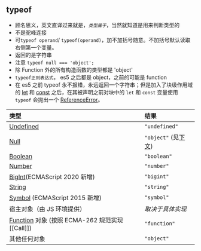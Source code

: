 ## typeof

- 顾名思义，英文直译过来就是，_`类型属于`_，当然就知道是用来判断类型的
- 不是驼峰连接
- 可`typeof operand`/ `typeof(operand)`，加不加括号随意。不加括号默认读取右侧第一个变量。
- 返回的是字符串
- 注意 `typeof null === 'object';`
- 除 Function 外的所有构造函数的类型都是 'object'
- `typeof正则表达式`， es5 之后都是 object，之前的可能是 function
- 在 es5 之前 typeof 永不报错，永远返回一个字符串；但是加入了块级作用域的 [let](https://developer.mozilla.org/zh-CN/docs/Web/JavaScript/Reference/Statements/let) 和 [const](https://developer.mozilla.org/zh-CN/docs/Web/JavaScript/Reference/Statements/const) 之后，在其被声明之前对块中的 `let` 和 `const` 变量使用 `typeof` 会抛出一个 [ReferenceError](https://developer.mozilla.org/zh-CN/docs/Web/JavaScript/Reference/Global_Objects/ReferenceError)。

| 类型                                                                                                          | 结果                                                                                                                  |
| :------------------------------------------------------------------------------------------------------------ | :-------------------------------------------------------------------------------------------------------------------- |
| [Undefined](https://developer.mozilla.org/zh-CN/docs/Glossary/undefined)                                      | `"undefined"`                                                                                                         |
| [Null](https://developer.mozilla.org/zh-CN/docs/Glossary/Null)                                                | `"object"` (见[下文](https://developer.mozilla.org/zh-CN/docs/Web/JavaScript/Reference/Operators/typeof#typeof_null)) |
| [Boolean](https://developer.mozilla.org/zh-CN/docs/Glossary/Boolean)                                          | `"boolean"`                                                                                                           |
| [Number](https://developer.mozilla.org/zh-CN/docs/Glossary/Number)                                            | `"number"`                                                                                                            |
| [BigInt](https://developer.mozilla.org/zh-CN/docs/Glossary/BigInt)(ECMAScript 2020 新增)                      | `"bigint"`                                                                                                            |
| [String](https://developer.mozilla.org/zh-CN/docs/Glossary/String)                                            | `"string"`                                                                                                            |
| [Symbol](https://developer.mozilla.org/zh-CN/docs/Glossary/Symbol) (ECMAScript 2015 新增)                     | `"symbol"`                                                                                                            |
| 宿主对象（由 JS 环境提供）                                                                                    | _取决于具体实现_                                                                                                      |
| [Function](https://developer.mozilla.org/zh-CN/docs/Glossary/Function) 对象 (按照 ECMA-262 规范实现 [[Call]]) | `"function"`                                                                                                          |
| 其他任何对象                                                                                                  | `"object"`                                                                                                            |
